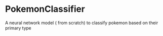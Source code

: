 # PokemonClassifier
A neural network model ( from scratch) to classify pokemon based on their primary type
